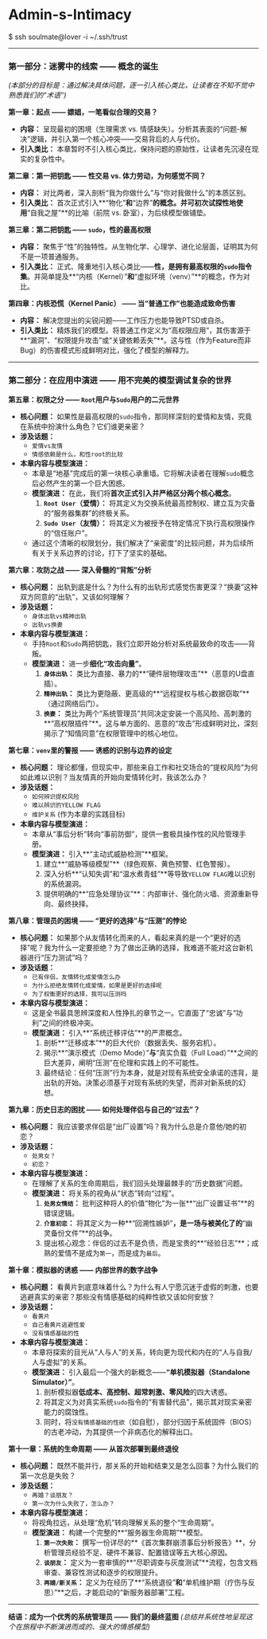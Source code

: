 # Admin-s-Intimacy
$ ssh soulmate@lover -i ~/.ssh/trust

---


### **第一部分：迷雾中的线索 —— 概念的诞生**
*(本部分的目标是：通过解决具体问题，逐一引入核心类比，让读者在不知不觉中熟悉我们的“术语”)*

**第一章：起点 —— 嫖娼，一笔看似合理的交易？**
*   **内容：** 呈现最初的困境（生理需求 vs. 情感缺失）。分析其表面的“问题-解决”逻辑，并引入第一个核心冲突——交易背后的人与代价。
*   **引入类比：** 本章暂时不引入核心类比，保持问题的原始性，让读者先沉浸在现实的复杂性中。

**第二章：第一把钥匙 —— 性交易 vs. 体力劳动，为何感觉不同？**
*   **内容：** 对比两者，深入剖析“我为你做什么”与“你对我做什么”的本质区别。
*   **引入类比：** 首次正式引入**“物化”**和**“边界”**的概念。并可初次试探性地使用**“自我之屋”**的比喻（前院 vs. 卧室），为后续模型做铺垫。

**第三章：第二把钥匙 —— `sudo`，性的最高权限**
*   **内容：** 聚焦于“性”的独特性。从生物化学、心理学、进化论层面，证明其为何不是一项普通服务。
*   **引入类比：** 正式、隆重地引入核心类比——**性，是拥有最高权限的`sudo`指令集**。并简单提及**“内核（Kernel）”**和**“虚拟环境（venv）”**的概念，作为对比。

**第四章：内核恐慌（Kernel Panic） —— 当“普通工作”也能造成致命伤害**
*   **内容：** 解决您提出的尖锐问题——工作压力也能导致PTSD或自杀。
*   **引入类比：** 精炼我们的模型。将普通工作定义为“高权限应用”，其伤害源于**“漏洞”、“权限提升攻击”或“关键依赖丢失”**。这与性（作为Feature而非Bug）的伤害模式形成鲜明对比，强化了模型的解释力。


---


### **第二部分：在应用中演进 —— 用不完美的模型调试复杂的世界**

**第五章：权限之分 —— `Root`用户与`Sudo`用户的二元世界**

*   **核心问题：** 如果性是最高权限的`sudo`指令，那同样深刻的爱情和友情，究竟在系统中扮演什么角色？它们谁更亲密？
*   **涉及话题：**
    *   `爱情vs友情`
    *   `情感依赖是什么，和性root的比较`
*   **本章内容与模型演进：**
    *   本章是“地基”完成后的第一块核心承重墙。它将解决读者在理解`sudo`概念后必然产生的第一个巨大困惑。
    *   **模型演进：** 在此，我们将**首次正式引入并严格区分两个核心概念**。
        1.  **`Root User`（爱情）：** 将其定义为交换系统最高控制权、建立互为灾备的“服务器集群”的终极关系。
        2.  **`Sudo User`（友情）：** 将其定义为被授予在特定情况下执行高权限操作的“信任账户”。
    *   通过这个清晰的权限划分，我们解决了“亲密度”的比较问题，并为后续所有关于关系边界的讨论，打下了坚实的基础。

**第六章：攻防之战 —— 深入骨髓的“背叛”分析**

*   **核心问题：** 出轨到底是什么？为什么有的出轨形式感觉伤害更深？“换妻”这种双方同意的“出轨”，又该如何理解？
*   **涉及话题：**
    *   `身体出轨vs精神出轨`
    *   `出轨vs换妻`
*   **本章内容与模型演进：**
    *   手持`Root`和`Sudo`两把钥匙，我们立即开始分析对系统最致命的攻击——背叛。
    *   **模型演进：** 进一步**细化“攻击向量”**。
        1.  **`身体出轨`：** 类比为直接、暴力的**“硬件层物理攻击”**（恶意的U盘直插）。
        2.  **`精神出轨`：** 类比为更隐蔽、更高级的**“远程提权与核心数据窃取”**（通过网络后门）。
        3.  **`换妻`：** 类比为两个“系统管理员”共同决定安装一个高风险、高刺激的**“高权限插件”**。这与单方面的、恶意的“攻击”形成鲜明对比，深刻揭示了“知情同意”在权限管理中的核心地位。

**第七章：`venv`里的警报 —— 诱惑的识别与边界的设定**

*   **核心问题：** 理论都懂，但现实中，那些来自工作和社交场合的“提权风险”为何如此难以识别？当友情真的开始向爱情转化时，我该怎么办？
*   **涉及话题：**
    *   `如何辨识提权风险`
    *   `难以辨识的YELLOW FLAG`
    *   `维护关系` (作为本章的实践目标)
*   **本章内容与模型演进：**
    *   本章从“事后分析”转向“事前防御”，提供一套极具操作性的风险管理手册。
    *   **模型演进：** 引入**“主动式威胁检测”**框架。
        1.  建立**“威胁等级模型”**（绿色观察、黄色预警、红色警报）。
        2.  深入分析**“认知失调”和“温水煮青蛙”**等导致`YELLOW FLAG`难以识别的系统漏洞。
        3.  提供明确的**“应急处理协议”**：内部审计、强化防火墙、资源重新导向、最终抉择。

**第八章：管理员的困境 —— “更好的选择”与“压测”的悖论**

*   **核心问题：** 如果那个从友情转化而来的人，看起来真的是一个“更好的选择”呢？我为什么一定要拒绝？为了做出正确的选择，我难道不能对这台新机器进行“压力测试”吗？
*   **涉及话题：**
    *   `已有伴侣，友情转化成爱情怎么办`
    *   `为什么拒绝友情转化成爱情，如果是更好的选择呢`
    *   `为了权衡更好的选择，我可以压测吗`
*   **本章内容与模型演进：**
    *   这是全书最具思辨深度和人性挣扎的章节之一。它直面了“忠诚”与“功利”之间的终极冲突。
    *   **模型演进：** 引入**“系统迁移评估”**的严肃概念。
        1.  剖析**“迁移成本”**的巨大代价（数据丢失、服务宕机）。
        2.  揭示**“演示模式（Demo Mode）”**与**“真实负载（Full Load）”**之间的巨大差异，阐明“压测”在伦理和实践上的不可能性。
        3.  最终结论：任何“压测”行为本身，就是对现有系统安全承诺的违背，是出轨的开始。决策必须基于对现有系统的失望，而非对新系统的幻想。

**第九章：历史日志的困扰 —— 如何处理伴侣与自己的“过去”？**

*   **核心问题：** 我应该要求伴侣是“出厂设置”吗？我为什么总是介意他/她的初恋？
*   **涉及话题：**
    *   `处男女？`
    *   `初恋？`
*   **本章内容与模型演进：**
    *   在理解了关系的生命周期后，我们回头处理最棘手的“历史数据”问题。
    *   **模型演进：** 将关系的视角从“状态”转向“过程”。
        1.  **`处男女情结`：** 批判这种将人的价值“物化”为一张**“出厂设置证书”**的错误逻辑。
        2.  **`介意初恋`：** 将其定义为一种**“回溯性嫉妒”**，是一场与被美化了的**“幽灵备份文件”**的战争。
        3.  提出核心观念：伴侣的过去不是负债，而是宝贵的**“经验日志”**；成熟的爱情不是成为`第一`，而是成为`最后`。

**第十章：模拟器的诱惑 —— 内部世界的数字战争**

*   **核心问题：** 看黄片到底意味着什么？为什么有人宁愿沉迷于虚假的刺激，也要逃避真实的亲密？那些没有情感基础的纯粹性欲又该如何安放？
*   **涉及话题：**
    *   `看黄片`
    *   `自己看黄片逃避性爱`
    *   `没有情感基础的性`
*   **本章内容与模型演进：**
    *   本章将探索的目光从“人与人”的关系，转向更为现代和内在的“人与自我/人与虚拟”的关系。
    *   **模型演进：** 引入最后一个强大的新概念——**“单机模拟器（Standalone Simulator）”**。
        1.  剖析模拟器**低成本、高控制、超常刺激、零风险**的四大诱惑。
        2.  将其定义为对真实系统`sudo`指令的“有害替代品”，揭示其对现实亲密能力的腐蚀性。
        3.  同时，将`没有情感基础的性欲`（如自慰），部分归因于系统固件（BIOS）的古老冲动，为其提供一个非病态化的解释出口。

**第十一章：系统的生命周期 —— 从首次部署到最终退役**

*   **核心问题：** 既然不能并行，那关系的开始和结束又是怎么回事？为什么我们的第一次总是失败？
*   **涉及话题：**
    *   `再婚？谈朋友？`
    *   `第一次为什么失败了，怎么办？`
*   **本章内容与模型演进：**
    *   将视角拉远，从处理“危机”转向理解关系的整个“生命周期”。
    *   **模型演进：** 构建一个完整的**“服务器生命周期”**模型。
        1.  **`第一次失败`：** 撰写一份详尽的**《首次集群崩溃事后分析报告》**，分析管理员经验不足、硬件不兼容、配置错误等五大核心原因。
        2.  **`谈朋友`：** 定义为一套审慎的**“尽职调查与灰度测试”**流程，包含文档审查、兼容性测试和逐步的权限提升。
        3.  **`再婚/新关系`：** 定义为在经历了**“系统退役”**和**“单机维护期（疗伤与反思）”**之后，才能启动的“新服务器部署”工程。

---

**结语：成为一个优秀的系统管理员 —— 我们的最终蓝图**
*(总结并系统性地呈现这个在旅程中不断演进而成的、强大的情感模型)*

